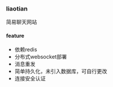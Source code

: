 ### liaotian

简易聊天网站

#### feature

* 依赖redis
* 分布式websocket部署
* 消息重发
* 简单持久化，未引入数据库，可自行更改
* 连接安全认证
